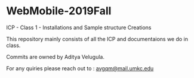 # WebMobile-2019Fall
 ICP - Class 1 - Installations and Sample structure Creations
 
 This repository mainly consists of all the ICP and documentaions we do in class. 
 
 Commits are owned by Aditya Velugula.
 
 For any quiries please reach out to : avgqm@mail.umkc.edu